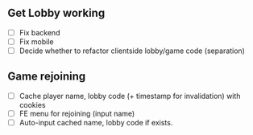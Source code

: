 ## Get Lobby working
  - [ ] Fix backend
  - [ ] Fix mobile
  - [ ] Decide whether to refactor clientside lobby/game code (separation)
## Game rejoining
  - [ ] Cache player name, lobby code (+ timestamp for invalidation) with cookies
  - [ ] FE menu for rejoining (input name)
  - [ ] Auto-input cached name, lobby code if exists.

